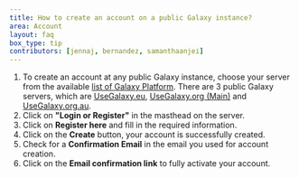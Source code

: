 ```yaml
---
title: How to create an account on a public Galaxy instance?
area: Account
layout: faq
box_type: tip
contributors: [jennaj, bernandez, samanthaanjei]
---
```



1. To create an account at any public Galaxy instance, choose your server from the available [list of Galaxy Platform](https://galaxyproject.org/use/).
 There are 3 public  Galaxy servers, which are [UseGalaxy.eu](https://usegalaxy.eu/), [UseGalaxy.org (Main)](https://usegalaxy.org/) and [UseGalaxy.org.au](https://usegalaxy.org.au/).
2. Click on **"Login or Register"** in the masthead on the server.
3. Click on **Register here** and fill in the required information.
4. Click on the **Create** button, your account is successfully created.
5. Check for a **Confirmation Email** in the email you used for account creation.
6. Click on the **Email confirmation link** to fully activate your account.
 



